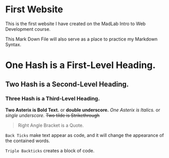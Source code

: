 # First Website
 
This is the first website I have created on the MadLab Intro to Web Development course.

This Mark Down File will also serve as a place to practice my Markdown Syntax.

# One Hash is a First-Level Heading.
## Two Hash is a Second-Level Heading.
### Three Hash is a Third-Level Heading.

**Two Asterix is Bold Text.** or __double underscore.__
*One Asterix is Italics.* or _single underscore._
~~Two tilde is Strikethrough~~

> Right Angle Bracket is a Quote.

`Back Ticks` make text appear as code, and it will change the appearance of the contained words.

```Triple Backticks``` creates a block of code.
